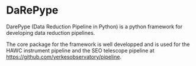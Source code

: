 # DaRePype
DarePype (Data Reduction Pipeline in Python) is a python framework for developing data reduction pipelines.

The core package for the framework is well developped and is used for the
HAWC instrument pipeline and the SEO telescope pipeline at
https://github.com/yerkesobservatory/pipeline.
